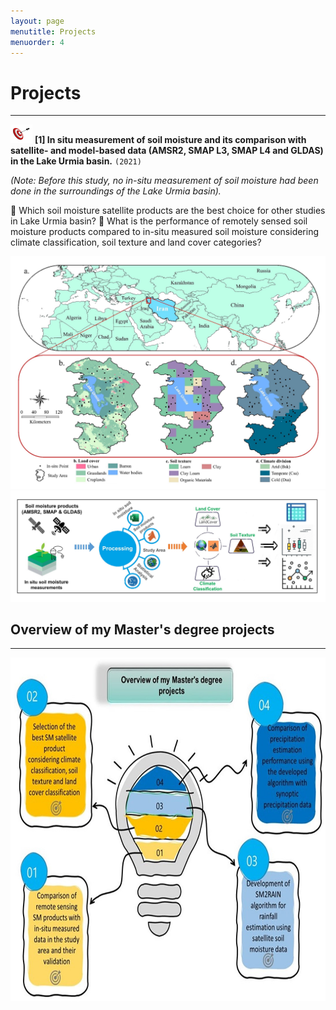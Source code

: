 ```yaml
---
layout: page
menutitle: Projects
menuorder: 4
---
```


# __Projects__
_________________________________________________________________________________________________________________________________________________________________________

<img width="35" height="30" alt="Target" src="/assets//Target.png"> __[1] In situ measurement of soil moisture and its comparison with satellite- and model-based data (AMSR2, SMAP L3, SMAP L4 and GLDAS) in the Lake Urmia basin.__ `(2021)`

*(Note: Before this study, no in-situ measurement of soil moisture had been done in the surroundings of the Lake Urmia basin).*

	Which soil moisture satellite products are the best choice for other studies in Lake Urmia basin? 
	What is the performance of remotely sensed soil moisture products compared to in-situ measured soil moisture considering climate classification, soil texture and land cover categories?

<img width="550" alt="project01" src="/assets//project01.jpg">  <img src="/assets//workflow11.jpg" alt="workflow11"> 

## __Overview of my Master's degree projects__
________________________________________________________________________________________________________________________________________________________

<img width="550" height="550" alt="overview" src="/assets//overview.jpg">
